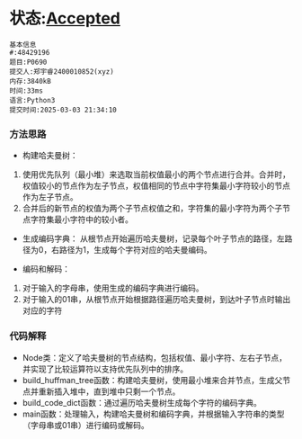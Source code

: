 # 状态:[Accepted](http://dsbpython.openjudge.cn/dspythonbook/solution/48429196/)
```
基本信息
#:48429196
题目:P0690
提交人:郑宇睿2400010852(xyz)
内存:3840kB
时间:33ms
语言:Python3
提交时间:2025-03-03 21:34:10
```

### 方法思路
- 构建哈夫曼树：  
1) 使用优先队列（最小堆）来选取当前权值最小的两个节点进行合并。合并时，权值较小的节点作为左子节点，权值相同的节点中字符集最小字符较小的节点作为左子节点。
2) 合并后的新节点的权值为两个子节点权值之和，字符集的最小字符为两个子节点字符集最小字符中的较小者。

- 生成编码字典：
 从根节点开始遍历哈夫曼树，记录每个叶子节点的路径，左路径为0，右路径为1，生成每个字符对应的哈夫曼编码。

- 编码和解码：  
1) 对于输入的字母串，使用生成的编码字典进行编码。
2) 对于输入的01串，从根节点开始根据路径遍历哈夫曼树，到达叶子节点时输出对应的字符

### 代码解释
- Node类：定义了哈夫曼树的节点结构，包括权值、最小字符、左右子节点，并实现了比较运算符以支持优先队列中的排序。
- build_huffman_tree函数：构建哈夫曼树，使用最小堆来合并节点，生成父节点并重新插入堆中，直到堆中只剩一个节点。
- build_code_dict函数：通过遍历哈夫曼树生成每个字符的编码字典。
- main函数：处理输入，构建哈夫曼树和编码字典，并根据输入字符串的类型（字母串或01串）进行编码或解码。

